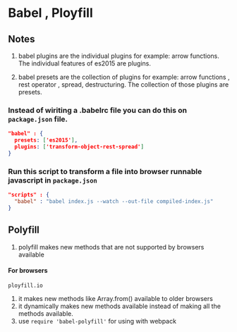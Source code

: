 # Babel , Ployfill

## Notes

1. babel plugins are the individual plugins for example: arrow functions. The individual features of es2015 are plugins.

2. babel presets are the collection of plugins for example: arrow functions , rest operator , spread, destructuring. The collection of those plugins are presets.


### Instead of wiriting a .babelrc file you can do this on `package.json` file.

```json 
"babel" : {
  presets: ['es2015'],
  plugins: ['transform-object-rest-spread']
}

```

### Run this script to transform a file into browser runnable javascript in `package.json`

```json 
"scripts" : {
  "babel" : "babel index.js --watch --out-file compiled-index.js"
}
```


## Polyfill

1. polyfill makes  new methods that are not supported by browsers available 

#### For browsers

`
ployfill.io
`

1. it makes new methods like Array.from() available to older browsers
2.  it dynamically makes new methods available instead of making all the methods available.
3. use `require 'babel-polyfill'` for using with webpack
